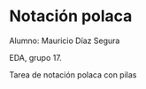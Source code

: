 # Notación polaca

Alumno: Mauricio Díaz Segura

EDA, grupo 17.

Tarea de notación polaca con pilas
